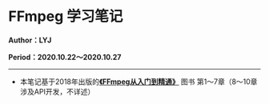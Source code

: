 # FFmpeg 学习笔记

**Author：LYJ**

**Period：2020.10.22～2020.10.27**

***

* 本笔记基于2018年出版的[**《FFmpeg从入门到精通》**](https://item.jd.com/12349436.html) 图书 第1～7章（8～10章涉及API开发，不详述）

